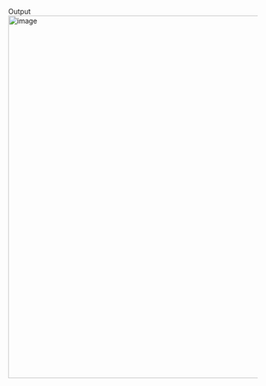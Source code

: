 Output
<img width="1154" height="732" alt="image" src="https://github.com/user-attachments/assets/325fead6-f015-4b6a-bed7-cc8140141d3a" />

